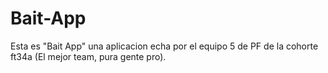 # Bait-App
Esta es "Bait App" una aplicacion echa por el equipo 5 de PF de la cohorte ft34a (El mejor team, pura gente pro).
